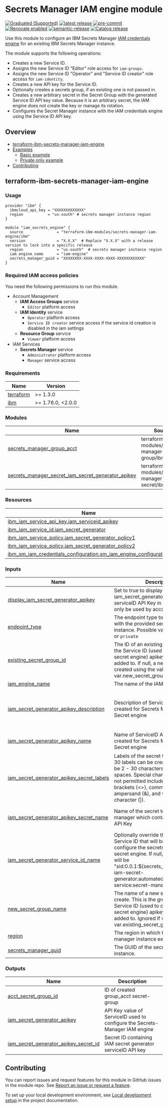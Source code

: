 # Secrets Manager IAM engine module

[![Graduated (Supported)](https://img.shields.io/badge/Status-Graduated%20(Supported)-brightgreen)](https://terraform-ibm-modules.github.io/documentation/#/badge-status)
[![latest release](https://img.shields.io/github/v/release/terraform-ibm-modules/terraform-ibm-secrets-manager-iam-engine?logo=GitHub&sort=semver)](https://github.com/terraform-ibm-modules/terraform-ibm-secrets-manager-iam-engine/releases/latest)
[![pre-commit](https://img.shields.io/badge/pre--commit-enabled-brightgreen?logo=pre-commit&logoColor=white)](https://github.com/pre-commit/pre-commit)
[![Renovate enabled](https://img.shields.io/badge/renovate-enabled-brightgreen.svg)](https://renovatebot.com/)
[![semantic-release](https://img.shields.io/badge/%20%20%F0%9F%93%A6%F0%9F%9A%80-semantic--release-e10079.svg)](https://github.com/semantic-release/semantic-release)
[![Catalog release](https://img.shields.io/badge/release-IBM%20Cloud%20Catalog-3662FF?logo=ibm)](https://cloud.ibm.com/catalog/modules/terraform-ibm-secrets-manager-iam-engine-411db08f-f4fa-4b60-89e5-d9f094c5ab42-global)

Use this module to configure an IBM Secrets Manager [IAM credentials engine]((https://cloud.ibm.com/docs/secrets-manager?topic=secrets-manager-configure-iam-engine)) for an existing IBM Secrets Manager instance.

The module supports the following operations:

- Creates a new Service ID.
- Assigns the new Service ID "Editor" role access for `iam-groups`.
- Assigns the new Service ID "Operator" and "Service ID creator" role access for `iam-identity`.
- Creates a new API key for the Service ID.
- Optionally creates a secrets group, if an existing one is not passed in.
- Creates a new arbitrary secret in the Secret Group with the generated Service ID API key value. Because it is an arbitrary secret, the IAM engine does not create the key or manage its rotation.
- Configures the Secret Manager instance with the IAM credentials engine using the Service ID API key.

<!-- Below content is automatically populated via pre-commit hook -->
<!-- BEGIN OVERVIEW HOOK -->
## Overview
* [terraform-ibm-secrets-manager-iam-engine](#terraform-ibm-secrets-manager-iam-engine)
* [Examples](./examples)
    * [Basic example](./examples/basic)
    * [Private only example](./examples/private)
* [Contributing](#contributing)
<!-- END OVERVIEW HOOK -->

## terraform-ibm-secrets-manager-iam-engine

### Usage

```hcl
provider "ibm" {
  ibmcloud_api_key = "XXXXXXXXXXXXX"
  region           = "us-south" # secrets manager instance region
}

module "iam_secrets_engine" {
  source               = "terraform-ibm-modules/secrets-manager-iam-engine/ibm"
  version              = "X.X.X"  # Replace "X.X.X" with a release version to lock into a specific release
  region               = "us-south"  # secrets manager instance region
  iam_engine_name      = "iam-engine"
  secrets_manager_guid = "XXXXXXXX-XXXX-XXXX-XXXX-XXXXXXXXXXXX"
}
```

### Required IAM access policies

You need the following permissions to run this module.
- Account Management
    - **IAM Access Groups** service
        - `Editor` platform access
    - **IAM Identity** service
        - `Operator` platform access
        - `Service ID creator` service access if the service id creation is disabled in the iam settings
    - **Resource Group** service
        - `Viewer` platform access
- IAM Services
    - **Secrets Manager** service
        - `Administrator` platform access
        - `Manager` service access

<!-- Below content is automatically populated via pre-commit hook -->
<!-- BEGINNING OF PRE-COMMIT-TERRAFORM DOCS HOOK -->
### Requirements

| Name | Version |
|------|---------|
| <a name="requirement_terraform"></a> [terraform](#requirement\_terraform) | >= 1.3.0 |
| <a name="requirement_ibm"></a> [ibm](#requirement\_ibm) | >= 1.76.0, <2.0.0 |

### Modules

| Name | Source | Version |
|------|--------|---------|
| <a name="module_secrets_manager_group_acct"></a> [secrets\_manager\_group\_acct](#module\_secrets\_manager\_group\_acct) | terraform-ibm-modules/secrets-manager-secret-group/ibm | 1.3.4 |
| <a name="module_secrets_manager_secret_iam_secret_generator_apikey"></a> [secrets\_manager\_secret\_iam\_secret\_generator\_apikey](#module\_secrets\_manager\_secret\_iam\_secret\_generator\_apikey) | terraform-ibm-modules/secrets-manager-secret/ibm | 1.7.0 |

### Resources

| Name | Type |
|------|------|
| [ibm_iam_service_api_key.iam_serviceid_apikey](https://registry.terraform.io/providers/IBM-Cloud/ibm/latest/docs/resources/iam_service_api_key) | resource |
| [ibm_iam_service_id.iam_secret_generator](https://registry.terraform.io/providers/IBM-Cloud/ibm/latest/docs/resources/iam_service_id) | resource |
| [ibm_iam_service_policy.iam_secret_generator_policy1](https://registry.terraform.io/providers/IBM-Cloud/ibm/latest/docs/resources/iam_service_policy) | resource |
| [ibm_iam_service_policy.iam_secret_generator_policy2](https://registry.terraform.io/providers/IBM-Cloud/ibm/latest/docs/resources/iam_service_policy) | resource |
| [ibm_sm_iam_credentials_configuration.sm_iam_engine_configuration](https://registry.terraform.io/providers/IBM-Cloud/ibm/latest/docs/resources/sm_iam_credentials_configuration) | resource |

### Inputs

| Name | Description | Type | Default | Required |
|------|-------------|------|---------|:--------:|
| <a name="input_display_iam_secret_generator_apikey"></a> [display\_iam\_secret\_generator\_apikey](#input\_display\_iam\_secret\_generator\_apikey) | Set to true to display the iam\_secret\_generator\_apikey serviceID API Key in output. Should only be used by account admins. | `bool` | `false` | no |
| <a name="input_endpoint_type"></a> [endpoint\_type](#input\_endpoint\_type) | The endpoint type to communicate with the provided secrets manager instance. Possible values are `public` or `private` | `string` | `"public"` | no |
| <a name="input_existing_secret_group_id"></a> [existing\_secret\_group\_id](#input\_existing\_secret\_group\_id) | The ID of an existing secret group that the Service ID (used to configure IAM secret engine) apikey secret will be added to. If null, a new group is created using the value in var.new\_secret\_group\_name. | `string` | `null` | no |
| <a name="input_iam_engine_name"></a> [iam\_engine\_name](#input\_iam\_engine\_name) | The name of the IAM Engine to create. | `string` | n/a | yes |
| <a name="input_iam_secret_generator_apikey_description"></a> [iam\_secret\_generator\_apikey\_description](#input\_iam\_secret\_generator\_apikey\_description) | Description of ServiceID API Key to be created for Secrets Manager IAM Secret engine | `string` | `"ServiceID API Key to be created for Secrets Manager IAM Secret engine"` | no |
| <a name="input_iam_secret_generator_apikey_name"></a> [iam\_secret\_generator\_apikey\_name](#input\_iam\_secret\_generator\_apikey\_name) | Name of ServiceID API Key to be created for Secrets Manager IAM Secret engine | `string` | `"iam-secret-generator-apikey"` | no |
| <a name="input_iam_secret_generator_apikey_secret_labels"></a> [iam\_secret\_generator\_apikey\_secret\_labels](#input\_iam\_secret\_generator\_apikey\_secret\_labels) | Labels of the secret to create. Up to 30 labels can be created. Labels can be 2 - 30 characters, including spaces. Special characters that are not permitted include the angled brackets (<>), comma (,), colon (:), ampersand (&), and vertical pipe character (\|). | `list(string)` | `[]` | no |
| <a name="input_iam_secret_generator_apikey_secret_name"></a> [iam\_secret\_generator\_apikey\_secret\_name](#input\_iam\_secret\_generator\_apikey\_secret\_name) | Name of the secret to add to secrets-manager which contains the ServiceID API Key | `string` | `"iam-secret-generator-apikey-secret"` | no |
| <a name="input_iam_secret_generator_service_id_name"></a> [iam\_secret\_generator\_service\_id\_name](#input\_iam\_secret\_generator\_service\_id\_name) | Optionally override the name of the Service ID that will be created to configure the secrets-manager IAM secret engine. If null, the default value will be "sid:0.0.1:${secrets\_manager\_name}-iam-secret-generator:automated:simple-service:secret-manager:" | `string` | `null` | no |
| <a name="input_new_secret_group_name"></a> [new\_secret\_group\_name](#input\_new\_secret\_group\_name) | The name of a new secret group to create. This is the group that the Service ID (used to configure IAM secret engine) apikey secret will be added to. Ignored if value passed for var.existing\_secret\_group\_id. | `string` | `"account-secret-group"` | no |
| <a name="input_region"></a> [region](#input\_region) | The region in which the secrets-manager instance exists. | `string` | n/a | yes |
| <a name="input_secrets_manager_guid"></a> [secrets\_manager\_guid](#input\_secrets\_manager\_guid) | The GUID of the secrets-manager instance. | `string` | n/a | yes |

### Outputs

| Name | Description |
|------|-------------|
| <a name="output_acct_secret_group_id"></a> [acct\_secret\_group\_id](#output\_acct\_secret\_group\_id) | ID of created group\_acct secret-group |
| <a name="output_iam_secret_generator_apikey"></a> [iam\_secret\_generator\_apikey](#output\_iam\_secret\_generator\_apikey) | API Key value of ServiceID used to configure the Secrets-Manager IAM engine |
| <a name="output_iam_secret_generator_apikey_secret_id"></a> [iam\_secret\_generator\_apikey\_secret\_id](#output\_iam\_secret\_generator\_apikey\_secret\_id) | Secret ID containing IAM secret generator serviceID API key |
<!-- END OF PRE-COMMIT-TERRAFORM DOCS HOOK -->

<!-- Leave this section as is so that your module has a link to local development environment set up steps for contributors to follow -->
## Contributing

You can report issues and request features for this module in GitHub issues in the module repo. See [Report an issue or request a feature](https://github.com/terraform-ibm-modules/.github/blob/main/.github/SUPPORT.md).

To set up your local development environment, see [Local development setup](https://terraform-ibm-modules.github.io/documentation/#/local-dev-setup) in the project documentation.
